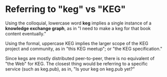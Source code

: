 # Referring to "keg" vs "KEG"

Using the colloquial, lowercase word **keg** implies a single instance of a **knowledge exchange graph**, as in "I need to make a keg for that book content eventually."

Using the formal, uppercase KEG implies the larger scope of the KEG project and community, as in "this KEG meetup"; or "the KEG specification."

Since kegs are mostly distributed peer-to-peer, there is no equivalent of "the Web" for KEG. The closest thing would be referring to a specific service (such as keg.pub), as in, "Is your keg on keg.pub yet?"
